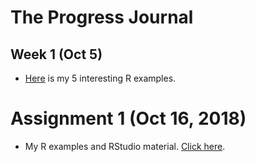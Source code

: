 # The Progress Journal

## Week 1 (Oct 5)

+ [Here](C:\Users\ozenm\Documents\GitHub\pj18-ozenm\files\BDA503_HW1.html) is my 5 interesting R examples.

# Assignment 1 (Oct 16, 2018)

+ My R examples and RStudio material. [Click here](C:\Users\ozenm\Documents\GitHub\pj18-ozenm\files\Assignment1.html).